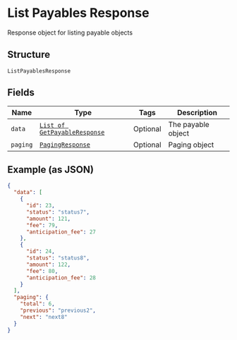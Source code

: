 
# List Payables Response

Response object for listing payable objects

## Structure

`ListPayablesResponse`

## Fields

| Name | Type | Tags | Description |
|  --- | --- | --- | --- |
| `data` | [`List of GetPayableResponse`](../../doc/models/get-payable-response.md) | Optional | The payable object |
| `paging` | [`PagingResponse`](../../doc/models/paging-response.md) | Optional | Paging object |

## Example (as JSON)

```json
{
  "data": [
    {
      "id": 23,
      "status": "status7",
      "amount": 121,
      "fee": 79,
      "anticipation_fee": 27
    },
    {
      "id": 24,
      "status": "status8",
      "amount": 122,
      "fee": 80,
      "anticipation_fee": 28
    }
  ],
  "paging": {
    "total": 6,
    "previous": "previous2",
    "next": "next8"
  }
}
```


